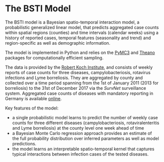 # The BSTI Model

The BSTI model is a Bayesian spatio-temporal interaction model, a probabilistic generalized linear model, that predicts aggregated case counts within spatial regions (counties) and time intervals (calendar weeks) using a history of reported cases, temporal features (seasonality and trend) and region-specific as well as demographic information.

The model is implemented in Python and relies on the [PyMC3][1] and [Theano][2] packages for computationally efficient sampling.

The data is provided by the [Robert Koch Institute][3], and consists of weekly reports of case counts for three diseases, campylobacteriosis, rotavirus infections and Lyme borreliosis. They are aggregated by county and collected over a time period spanning from the 1st of January 2011 (2013 for borreliosis) to the 31st of December 2017 via the *SurvNet* surveillance system. Aggregated case counts of diseases with mandatory reporting in Germany is available [online][4].

Key features of the model:

* a single probabilistic model learns to predict the number of weekly case counts for three different diseases (campylobacteriosis, rotaviralenteritis and Lyme borreliosis) at the county level one week ahead of time
* a Bayesian Monte Carlo regression approach provides an estimate of the full probability distribution over inferred parameters as well as model predictions.
* the model learns an interpretable spatio-temporal kernel that captures typical interactions between infection cases of the tested diseases.



[1]: https://docs.pymc.io/
[2]: https://github.com/Theano/Theano
[3]: https://rki.de
[4]: https://survstat.rki.de
